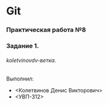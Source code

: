 # Git
### Практическая работа №8
### Задание 1.
###### koletvinovdv-ветка. 

Выполнил:
* <Колетвинов Денис Викторович>
* <УВП-312>
